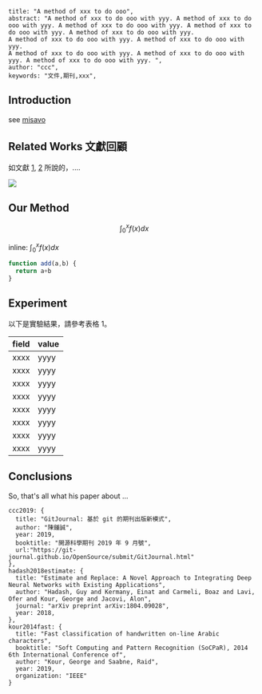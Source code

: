 ```paper
title: "A method of xxx to do ooo",
abstract: "A method of xxx to do ooo with yyy. A method of xxx to do ooo with yyy. A method of xxx to do ooo with yyy. A method of xxx to do ooo with yyy. A method of xxx to do ooo with yyy. 
A method of xxx to do ooo with yyy. A method of xxx to do ooo with yyy. 
A method of xxx to do ooo with yyy. A method of xxx to do ooo with yyy. A method of xxx to do ooo with yyy. ",
author: "ccc",
keywords: "文件,期刊,xxx",
```

## Introduction

see [misavo](http://misavo.com)

## Related Works 文獻回顧

如文獻 [1](#ccc2019), [2](#kour2014fast) 所說的，....

![](img/picture.jpg)

## Our Method

$$
\int_0^{x} f(x) dx
$$

inline: $\int_0^{x} f(x) dx$


```js
function add(a,b) {
  return a+b
}
```

## Experiment

以下是實驗結果，請參考表格 1。

field | value
------|------------
xxxx  | yyyy
xxxx  | yyyy
xxxx  | yyyy
xxxx  | yyyy
xxxx  | yyyy
xxxx  | yyyy
xxxx  | yyyy
xxxx  | yyyy



## Conclusions

So, that's all what his paper about ...


```reference
ccc2019: {
  title: "GitJournal: 基於 git 的期刊出版新模式", 
  author: "陳鍾誠", 
  year: 2019, 
  booktitle: "開源科學期刊 2019 年 9 月號", 
  url:"https://git-journal.github.io/OpenSource/submit/GitJournal.html"
},
hadash2018estimate: {
  title: "Estimate and Replace: A Novel Approach to Integrating Deep Neural Networks with Existing Applications",
  author: "Hadash, Guy and Kermany, Einat and Carmeli, Boaz and Lavi, Ofer and Kour, George and Jacovi, Alon",
  journal: "arXiv preprint arXiv:1804.09028",
  year: 2018,
},
kour2014fast: {
  title: "Fast classification of handwritten on-line Arabic characters", 
  booktitle: "Soft Computing and Pattern Recognition (SoCPaR), 2014 6th International Conference of", 
  author: "Kour, George and Saabne, Raid", 
  year: 2019,
  organization: "IEEE"
}
```
